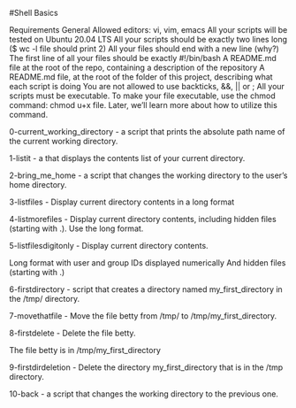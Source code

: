 #Shell Basics

Requirements
General
Allowed editors: vi, vim, emacs
All your scripts will be tested on Ubuntu 20.04 LTS
All your scripts should be exactly two lines long ($ wc -l file should print 2)
All your files should end with a new line (why?)
The first line of all your files should be exactly #!/bin/bash
A README.md file at the root of the repo, containing a description of the repository
A README.md file, at the root of the folder of this project, describing what each script is doing
You are not allowed to use backticks, &&, || or ;
All your scripts must be executable. To make your file executable, use the chmod command: chmod u+x file. Later, we’ll learn more about how to utilize this command.


0-current_working_directory - a script that prints the absolute path name of the current working directory.

1-listit - a that displays the contents list of your current directory.

2-bring_me_home - a script that changes the working directory to the user’s home directory.

3-listfiles - Display current directory contents in a long format

4-listmorefiles - Display current directory contents, including hidden files (starting with .). Use the long format. 

5-listfilesdigitonly - Display current directory contents.

Long format
with user and group IDs displayed numerically
And hidden files (starting with .)

6-firstdirectory -  script that creates a directory named my_first_directory in the /tmp/ directory.

7-movethatfile - Move the file betty from /tmp/ to /tmp/my_first_directory.

8-firstdelete - Delete the file betty.

The file betty is in /tmp/my_first_directory

9-firstdirdeletion - Delete the directory my_first_directory that is in the /tmp directory.

10-back - a script that changes the working directory to the previous one.



